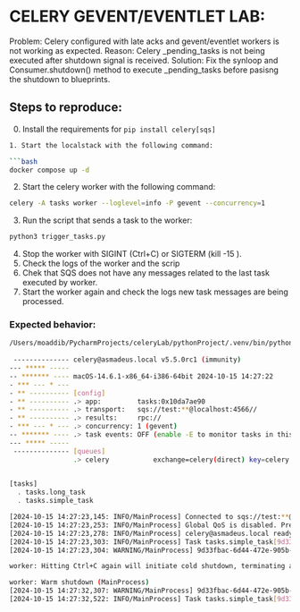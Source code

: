 # CELERY GEVENT/EVENTLET LAB:

Problem: Celery configured with late acks and gevent/eventlet workers is not working as expected.
Reason: Celery _pending_tasks is not being executed after shutdown signal is received.
Solution: Fix the synloop and Consumer.shutdown() method to execute _pending_tasks before pasisng the shutdown to
blueprints.

## Steps to reproduce:
0. Install the requirements for 
`pip install celery[sqs]`

```bash
1. Start the localstack with the following command:

```bash
docker compose up -d
```

2. Start the celery worker with the following command:

```bash
celery -A tasks worker --loglevel=info -P gevent --concurrency=1
```

3. Run the script that sends a task to the worker:

```bash
python3 trigger_tasks.py
```

4. Stop the worker with SIGINT (Ctrl+C) or SIGTERM (kill -15 <pid>).
5. Check the logs of the worker and the scrip
6. Chek that SQS does not have any messages related to the last task executed by worker.
7. Start the worker again and check the logs new task messages are being processed.

### Expected behavior:

```bash
/Users/moaddib/PycharmProjects/celeryLab/pythonProject/.venv/bin/python -m celery -A tasks worker --loglevel=info --pool=gevent --concurrency=1 
 
 -------------- celery@asmadeus.local v5.5.0rc1 (immunity)
--- ***** ----- 
-- ******* ---- macOS-14.6.1-x86_64-i386-64bit 2024-10-15 14:27:22
- *** --- * --- 
- ** ---------- [config]
- ** ---------- .> app:         tasks:0x10da7ae90
- ** ---------- .> transport:   sqs://test:**@localhost:4566//
- ** ---------- .> results:     rpc://
- *** --- * --- .> concurrency: 1 (gevent)
-- ******* ---- .> task events: OFF (enable -E to monitor tasks in this worker)
--- ***** ----- 
 -------------- [queues]
                .> celery           exchange=celery(direct) key=celery
                

[tasks]
  . tasks.long_task
  . tasks.simple_task

[2024-10-15 14:27:23,145: INFO/MainProcess] Connected to sqs://test:**@localhost:4566//
[2024-10-15 14:27:23,253: INFO/MainProcess] Global QoS is disabled. Prefetch count in now static.
[2024-10-15 14:27:23,278: INFO/MainProcess] celery@asmadeus.local ready.
[2024-10-15 14:27:23,303: INFO/MainProcess] Task tasks.simple_task[9d33fbac-6d44-472e-905b-dd74cc728abb] received
[2024-10-15 14:27:23,304: WARNING/MainProcess] 9d33fbac-6d44-472e-905b-dd74cc728abb: Sleeping 9 seconds

worker: Hitting Ctrl+C again will initiate cold shutdown, terminating all running tasks!

worker: Warm shutdown (MainProcess)
[2024-10-15 14:27:32,307: WARNING/MainProcess] 9d33fbac-6d44-472e-905b-dd74cc728abb: Slept 9 seconds
[2024-10-15 14:27:32,522: INFO/MainProcess] Task tasks.simple_task[9d33fbac-6d44-472e-905b-dd74cc728abb] succeeded in 9.217870448992471s: None
```